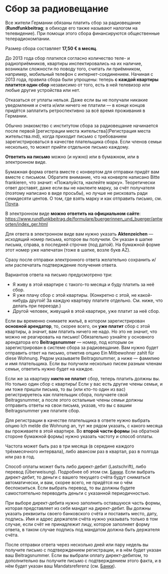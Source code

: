 # Сбор за радиовещание

Все жители Германии обязаны платить сбор за радиовещание (**Rundfunkbeitrag**; в обиходе его также называют налогом на телевидение). При помощи этого сбора финансируются общественные телерадиокомпании.

Размер сбора составляет **17,50 € в месяц**.

До 2013 года сбор платился согласно количество теле- и радиоприёмников, квартиры инспектировались на их наличие, возникали сложности по поводу того, считать ли приёмником, например, мобильный телефон с интернет-соединением. Начиная с 2013 года, правила сбора были упрощены: теперь **с каждой квартиры платится один сбор** независимо от того, есть в ней телевизор или любые другие устройства или нет.

Отказаться от уплаты нельзя. Даже если вы не получали никакие уведомления и счета и/или ничего не платили — в конце концов придётся заплатить ретроспективно за всё время проживания в Германии.

Обычно знакомство с институтом сбора за радиовещание начинается после первой [регистрации места жительства](Регистрация места жительства.md), когда приходит письмо с требованием зарегистрироваться в качестве плательщика сбора. Если членов семьи несколько, то может прийти отдельное письмо каждому.

**Ответить на письмо** можно (и нужно) или в бумажном, или в электронном виде.

Бумажная форма ответа вместе с конвертом для отправки придёт вам вместе с письмом. Обратите внимание, что на конверте написано Bitte frankieren, что значит: «Пожалуйста, наклейте марку». Теоретически ответ доставят, даже если вы не наклеите марку, за счёт получателя (поэтому написано в виде просьбы), но лучше не рисковать ради семидесяти центов. О том, где взять марку и как отправить письмо, см. [Почта](Почта.md).

В электронном виде **можно ответить на официальном сайте**: https://www.rundfunkbeitrag.de/formulare/buergerinnen_und_buerger/antworten/index_ger.html

Для ответа в электронном виде вам нужно указать **Aktenzeichen** — исходящий номер письма, которое вы получили. Он указан в шапке письма, справа, в последней строчке (под датой). На бумажной форме этот номер уже напечатан (тоже в шапке, возле букв AZ).

Сразу после отправки электронного ответа желательно сохранить и/или распечатать подтверждение получения ответа.

Вариантов ответа на письмо предусмотрено три:
- Я живу в этой квартире с такого-то месяца и буду платить за неё сбор.
- Я уже плачу сбор с этой квартиры. (Конкретно с этой, не какой-нибудь другой! За каждую квартиру платите отдельно. См. ниже, что делать при переезде.)
- Другой человек, живущий в этой квартире, уже платит за неё сбор.

Если вы временно снимаете жильё, в котором зарегистрирован **основной арендатор**, то, скорее всего, он **уже платит** сбор с этой квартиры, а значит, вам платить ничего не надо. Но это не значит, что можно не реагировать на письмо! Обязательно узнайте у основного арендатора его **Beitragsnummer** — номер, под которым он зарегистрирован в системе сбора за радиовещание. Вам нужно будет отправить ответ на письмо, отметив опцию Ein Mitbewohner zahlt für diese Wohnung. Рядом указываете Beitragsnummer, а ниже — фамилию и имя плательщика. Если вы получили несколько писем разным членам семьи, ответить нужно будет на каждое.

Если же за квартиру **никто не платит** сбор, теперь платить должны вы. Но только один сбор с квартиры! Если у вас есть другие члены семьи, и им тоже пришли письма, то вы (или кто-то один из вас) регистрируетесь как плательщик сбора, получаете свой Beitragsnummer, а после этого остальные члены семьи должны отправить ответы на свои письма, указав, что вы с вашим Beitragsnummer уже платите сбор.

Для регистрации в качестве плательщика в ответе нужно выбрать опцию Ich melde die Wohnung an, тут же рядом указать, с какого месяца вы проживаете в этой квартире. Во **второй части формы** (на обратной стороне бумажной формы) нужно указать частоту и способ оплаты.

Частота может быть раз в три месяца (в середине каждого трёхмесячного интервала), либо авансом раз в квартал, раз в полгода или раз в год.

Способ оплаты может быть либо директ-дебит (Lastschrift), либо перевод (Überweisung). Подробнее об этом см. [Банки](Банки.md). Если выбрать директ-дебит, то деньги с вашего текущего счёта будут сниматься автоматически, и вам, скорее всего, не придётся ни о чём беспокоиться. Если выбрать перевод, то вы должны будете самостоятельно переводить деньги с указанной периодичностью.

При выборе директ-дебита нужно заполнить оставшуюся часть формы, которая представляет из себя мандат на директ-дебит. Вы должны указать реквизиты своего банковского счёта и поставить место, дату, подпись. Имя и адрес держателя счёта нужно указывать только в том случае, если счёт не принадлежит лицу, которое заполняет форму ответа, в таком случае подпись под мандатом должна быть держателя счёта.

После отправки ответа через несколько дней или пару недель вы получите письмо с подтверждением регистрации, и в нём будет указан ваш Beitragsnummer. Если вы выбрали оплату директ-дебитом, то дополнительно вы получите письмо с подтверждением этого факта, и в нём будет указан ваш Mandatsreferenz (см. [Банки](Банки.md)).
